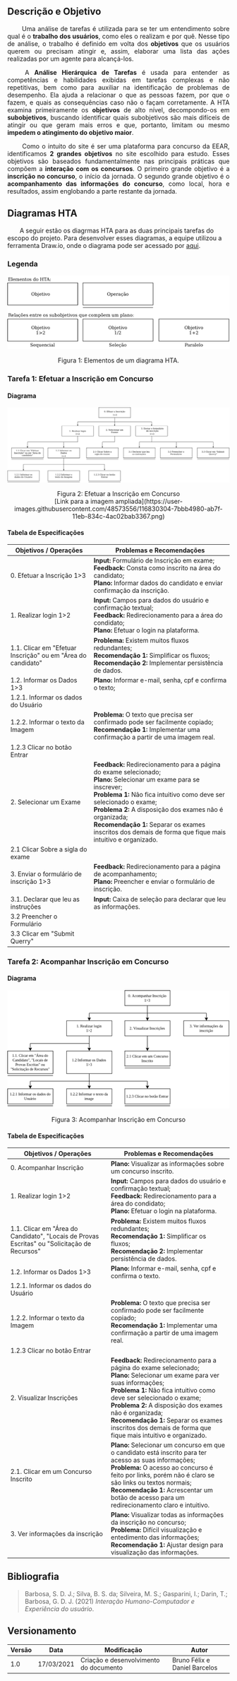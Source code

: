 ## Descrição e Objetivo

<p style="text-align: justify;">&emsp;&emsp; 
Uma análise de tarefas é utilizada para se ter um entendimento sobre qual é o <strong>trabalho dos usuários</strong>, como
eles o realizam e por quê. Nesse tipo de análise, o trabalho é definido em volta dos <strong>objetivos</strong> que os
usuários querem ou precisam atingir e, assim, elaborar uma lista das ações realizadas por um agente para alcançá-los.
</p>

<p style="text-align: justify;">&emsp;&emsp; 
A <strong>Análise Hierárquica de Tarefas</strong> é usada para entender as competências e habilidades exibidas em tarefas complexas e não repetitivas, bem como para auxiliar na identificação de problemas de desempenho. Ela ajuda a relacionar o que as pessoas fazem, por que o fazem, e quais as consequências caso não o façam corretamente. A HTA examina primeiramente os <strong>objetivos</strong> de alto nı́vel, decompondo-os em <strong>subobjetivos</strong>, buscando identificar quais subobjetivos são mais difı́ceis de atingir ou que geram mais erros e que, portanto, limitam ou mesmo <strong>impedem o atingimento do objetivo maior</strong>.
</p>

<p style="text-align: justify;">&emsp;&emsp; 
Como o intuito do site é ser uma plataforma para concurso da EEAR, identificamos <strong> 2 grandes objetivos</strong> no site escolhido para estudo. Esses objetivos são baseados fundamentalmente nas principais práticas que compõem a <strong>interação com os concursos</strong>. O primeiro grande objetivo é a <strong>inscrição no concurso</strong>, o início da jornada. O segundo grande objetivo é o <strong>acompanhamento das informações do concurso</strong>, como local, hora e resultados, assim englobando a parte restante da jornada.
</p>

## Diagramas HTA
&emsp;&emsp;A seguir estão os diagrmas HTA para as duas principais tarefas do escopo do projeto. Para desenvolver esses diagramas, a equipe utilizou a ferramenta Draw.io, onde o diagrama pode ser acessado por [aqui](https://drive.google.com/file/d/1C6jShXGzmvCVfr7s83fJBNn9U08kIvQx/view?usp=sharing).

### Legenda
![Legenda](../assets/imagens/hta/hta-legenda.png)
<center>Figura 1: Elementos de um diagrama HTA.</center>

### Tarefa 1: Efetuar a Inscrição em Concurso

#### Diagrama
![Efetuar a inscrição em concurso](../assets/imagens/hta/hta-t1.png)
<center>Figura 2: Efetuar a Inscrição em Concurso<br>[Link para a imagem ampliada](https://user-images.githubusercontent.com/48573556/116830304-7bbb4980-ab7f-11eb-834c-4ac02bab3367.png)</center>

#### Tabela de Especificações
| **Objetivos / Operações** | **Problemas e Recomendações** |
| --- | --- |
| 0. Efetuar a Inscrição 1>3|**Input:** Formulário de Inscrição em exame;<br>**Feedback:** Consta como inscrito na área do candidato;<br>**Plano:** Informar dados do candidato e enviar confirmação da inscrição.|
| 1. Realizar login 1>2|**Input:** Campos para dados do usuário e confirmação textual;<br>**Feedback:** Redirecionamento para a área do condidato;<br>**Plano:** Efetuar o login na plataforma.|
| 1.1. Clicar em "Efetuar Inscrição" ou em "Área do candidato"|**Problema:** Existem muitos fluxos redundantes;<br>**Recomendação 1:** Simplificar os fluxos;<br>**Recomendação 2:** Implementar persistência de dados.|
| 1.2. Informar os Dados 1>3|**Plano:** Informar e-mail, senha, cpf e confirma o texto;|
| 1.2.1. Informar os dados do Usuário||
| 1.2.2. Informar o texto da Imagem|**Problema:** O texto que precisa ser confirmado pode ser facilmente copiado;<br>**Recomendação 1:** Implementar uma confirmação a partir de uma imagem real.|
| 1.2.3 Clicar no botão Entrar||
| 2. Selecionar um Exame|**Feedback:** Redirecionamento para a página do exame selecionado;<br>**Plano:** Selecionar um exame para se inscrever;<br>**Problema 1:** Não fica intuitivo como deve ser selecionado o exame;<br>**Problema 2:** A disposição dos exames não é organizada;<br>**Recomendação 1:** Separar os exames inscritos dos demais de forma que fique mais intuitivo e organizado.|
| 2.1 Clicar Sobre a sigla do exame||
| 3. Enviar o formulário de inscrição 1>3|**Feedback:** Redirecionamento para a página de acompanhamento;<br>**Plano:** Preencher e enviar o formulário de inscrição.|
| 3.1. Declarar que leu as instruções|**Input:** Caixa de seleção para declarar que leu as informações.|
| 3.2 Preencher o Formulário||
| 3.3 Clicar em "Submit Querry"||


### Tarefa 2: Acompanhar Inscrição em Concurso

#### Diagrama
![Acompanhar inscrição em concurso](../assets/imagens/hta/hta-t2.png)
<center>Figura 3: Acompanhar Inscrição em Concurso</center>

#### Tabela de Especificações
| **Objetivos / Operações** | **Problemas e Recomendações** |
| --- | --- |
| 0. Acompanhar Inscrição |**Plano:** Visualizar as informações sobre um concurso inscrito. |
| 1. Realizar login 1>2|**Input:** Campos para dados do usuário e confirmação textual;<br>**Feedback:** Redirecionamento para a área do condidato;<br>**Plano:** Efetuar o login na plataforma.|
| 1.1. Clicar em "Área do Candidato", "Locais de Provas Escritas" ou "Solicitação de Recursos"|**Problema:** Existem muitos fluxos redundantes;<br>**Recomendação 1:** Simplificar os fluxos;<br>**Recomendação 2:** Implementar persistência de dados.|
| 1.2. Informar os Dados 1>3|**Plano:** Informar e-mail, senha, cpf e confirma o texto.|
| 1.2.1. Informar os dados do Usuário||
| 1.2.2. Informar o texto da Imagem|**Problema:** O texto que precisa ser confirmado pode ser facilmente copiado;<br>**Recomendação 1:** Implementar uma confirmação a partir de uma imagem real.|
| 1.2.3 Clicar no botão Entrar||
| 2. Visualizar Inscrições |**Feedback:** Redirecionamento para a página do exame selecionado;<br>**Plano:** Selecionar um exame para ver suas informações;<br>**Problema 1:** Não fica intuitivo como deve ser selecionado o exame;<br>**Problema 2:** A disposição dos exames não é organizada;<br>**Recomendação 1:** Separar os exames inscritos dos demais de forma que fique mais intuitivo e organizado.|
| 2.1. Clicar em um Concurso Inscrito |**Plano:** Selecionar um concurso em que o candidato está inscrito para ter acesso as suas informações;<br> **Problema:** O acesso ao concurso é feito por links, porém não é claro se são links ou textos normais;<br> **Recomendação 1:** Acrescentar um botão de acesso para um redirecionamento claro e intuitivo.|
| 3. Ver informações da inscrição |**Plano:** Visualizar todas as informações da inscrição no concurso;<br> **Problema:** Difícil visualização e entedimento das informações;<br> **Recomendação 1:** Ajustar design para visualização das informações.| 


## Bibliografia
> Barbosa, S. D. J.; Silva, B. S. da; Silveira, M. S.; Gasparini, I.; Darin, T.; Barbosa, G. D. J. (2021) <i>Interação Humano-Computador e Experiência do usuário</i>.


## Versionamento
| Versão | Data | Modificação | Autor |
|--|--|--|--|
| 1.0 | 17/03/2021 | Criação e desenvolvimento do documento | Bruno Félix e Daniel Barcelos |